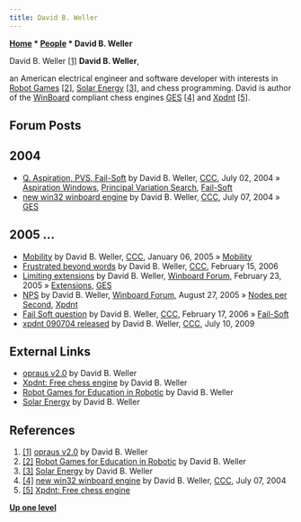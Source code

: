 ```yaml
---
title: David B. Weller
---
```

**[Home](Home "Home") * [People](People "People") * David B. Weller**

[](http://www.opraus.com/) David B. Weller <a id="cite-note-1" href="#cite-ref-1">[1]</a>
**David B. Weller**,

an American electrical engineer and software developer with interests in [Robot Games](Robots "Robots") <a id="cite-note-2" href="#cite-ref-2">[2]</a>, [Solar Energy](https://en.wikipedia.org/wiki/Solar_energy) <a id="cite-note-3" href="#cite-ref-3">[3]</a>, and chess programming.
David is author of the [WinBoard](WinBoard "WinBoard") compliant chess engines [GES](GES "GES") <a id="cite-note-4" href="#cite-ref-4">[4]</a> and [Xpdnt](Xpdnt "Xpdnt") <a id="cite-note-5" href="#cite-ref-5">[5]</a>.

## Forum Posts

## 2004

- [Q. Aspiration, PVS, Fail-Soft](https://www.stmintz.com/ccc/index.php?id=373537) by David B. Weller, [CCC](CCC "CCC"), July 02, 2004 » [Aspiration Windows](Aspiration_Windows "Aspiration Windows"), [Principal Variation Search](Principal_Variation_Search "Principal Variation Search"), [Fail-Soft](Fail-Soft "Fail-Soft")
- [new win32 winboard engine](https://www.stmintz.com/ccc/index.php?id=374619) by David B. Weller, [CCC](CCC "CCC"), July 07, 2004 » [GES](GES "GES")

## 2005 ...

- [Mobility](https://www.stmintz.com/ccc/index.php?id=404397) by David B. Weller, [CCC](CCC "CCC"), January 06, 2005 » [Mobility](Mobility "Mobility")
- [Frustrated beyond words](https://www.stmintz.com/ccc/index.php?id=486866) by David B. Weller, [CCC](CCC "CCC"), February 15, 2006
- [Limiting extensions](http://www.open-aurec.com/wbforum/viewtopic.php?f=4&t=1754&p=8190) by David B. Weller, [Winboard Forum](Computer_Chess_Forums "Computer Chess Forums"), February 23, 2005 » [Extensions](Extensions "Extensions"), [GES](GES "GES")
- [NPS](http://www.open-aurec.com/wbforum/viewtopic.php?f=4&t=3370&p=16850) by David B. Weller, [Winboard Forum](Computer_Chess_Forums "Computer Chess Forums"), August 27, 2005 » [Nodes per Second](Nodes_per_Second "Nodes per Second"), [Xpdnt](Xpdnt "Xpdnt")
- [Fail Soft question](https://www.stmintz.com/ccc/index.php?id=487414) by David B. Weller, [CCC](CCC "CCC"), February 17, 2006 » [Fail-Soft](Fail-Soft "Fail-Soft")
- [xpdnt 090704 released](http://www.talkchess.com/forum/viewtopic.php?t=28889) by David B. Weller, [CCC](CCC "CCC"), July 10, 2009

## External Links

- [opraus v2.0](http://www.opraus.com/) by David B. Weller
- [Xpdnt: Free chess engine](http://www.opraus.com/ai/) by David B. Weller
- [Robot Games for Education in Robotic](http://www.opraus.com/robot-game/) by David B. Weller
- [Solar Energy](http://www.opraus.com/solar.html) by David B. Weller

## References

1. <a id="cite-ref-1" href="#cite-note-1">[1]</a> [opraus v2.0](http://www.opraus.com/) by David B. Weller
1. <a id="cite-ref-2" href="#cite-note-2">[2]</a> [Robot Games for Education in Robotic](http://www.opraus.com/robot-game/) by David B. Weller
1. <a id="cite-ref-3" href="#cite-note-3">[3]</a> [Solar Energy](http://www.opraus.com/solar.html) by David B. Weller
1. <a id="cite-ref-4" href="#cite-note-4">[4]</a> [new win32 winboard engine](https://www.stmintz.com/ccc/index.php?id=374619) by David B. Weller, [CCC](CCC "CCC"), July 07, 2004
1. <a id="cite-ref-5" href="#cite-note-5">[5]</a> [Xpdnt: Free chess engine](http://www.opraus.com/ai/)

**[Up one level](People "People")**

